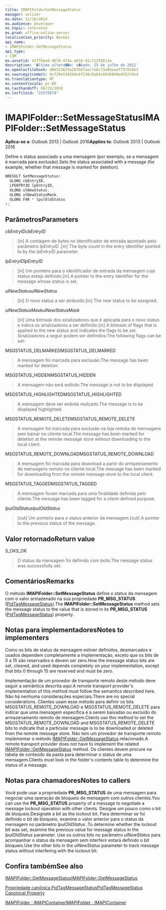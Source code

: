 ```yaml
---
title: IMAPIFolderSetMessageStatus
manager: soliver
ms.date: 11/16/2014
ms.audience: Developer
ms.topic: reference
ms.prod: office-online-server
localization_priority: Normal
api_name:
- IMAPIFolder.SetMessageStatus
api_type:
- COM
ms.assetid: 42ffbbe0-d678-474a-a016-91c71255613e
description: '�ltima altera��o: s�bado, 23 de julho de 2011'
ms.openlocfilehash: d06523625a20760faec7a6c73a6beaef757818b3
ms.sourcegitcommit: 0cf39e5382b8c6f236c8a63c6036849ed3527ded
ms.translationtype: MT
ms.contentlocale: pt-BR
ms.lasthandoff: 08/23/2018
ms.locfileid: "22575074"
---
```

# <a name="imapifoldersetmessagestatus"></a><span data-ttu-id="d0061-103">IMAPIFolder::SetMessageStatus</span><span class="sxs-lookup"><span data-stu-id="d0061-103">IMAPIFolder::SetMessageStatus</span></span>

  
  
<span data-ttu-id="d0061-104">**Aplica-se a**: Outlook 2013 | Outlook 2016</span><span class="sxs-lookup"><span data-stu-id="d0061-104">**Applies to**: Outlook 2013 | Outlook 2016</span></span> 
  
<span data-ttu-id="d0061-105">Define o status associado a uma mensagem (por exemplo, se a mensagem é marcada para exclusão).</span><span class="sxs-lookup"><span data-stu-id="d0061-105">Sets the status associated with a message (for example, whether that message is marked for deletion).</span></span>
  
```cpp
HRESULT SetMessageStatus(
  ULONG cbEntryID,
  LPENTRYID lpEntryID,
  ULONG ulNewStatus,
  ULONG ulNewStatusMask,
  ULONG FAR * lpulOldStatus
);
```

## <a name="parameters"></a><span data-ttu-id="d0061-106">Parâmetros</span><span class="sxs-lookup"><span data-stu-id="d0061-106">Parameters</span></span>

 <span data-ttu-id="d0061-107">_cbEntryID_</span><span class="sxs-lookup"><span data-stu-id="d0061-107">_cbEntryID_</span></span>
  
> <span data-ttu-id="d0061-108">[in] A contagem de bytes no identificador de entrada apontado pelo parâmetro _lpEntryID_ .</span><span class="sxs-lookup"><span data-stu-id="d0061-108">[in] The byte count in the entry identifier pointed to by the  _lpEntryID_ parameter.</span></span> 
    
 <span data-ttu-id="d0061-109">_lpEntryID_</span><span class="sxs-lookup"><span data-stu-id="d0061-109">_lpEntryID_</span></span>
  
> <span data-ttu-id="d0061-110">[in] Um ponteiro para o identificador de entrada da mensagem cujo status esteja definido.</span><span class="sxs-lookup"><span data-stu-id="d0061-110">[in] A pointer to the entry identifier for the message whose status is set.</span></span>
    
 <span data-ttu-id="d0061-111">_ulNewStatus_</span><span class="sxs-lookup"><span data-stu-id="d0061-111">_ulNewStatus_</span></span>
  
> <span data-ttu-id="d0061-112">[in] O novo status a ser atribuído.</span><span class="sxs-lookup"><span data-stu-id="d0061-112">[in] The new status to be assigned.</span></span> 
    
 <span data-ttu-id="d0061-113">_ulNewStatusMask_</span><span class="sxs-lookup"><span data-stu-id="d0061-113">_ulNewStatusMask_</span></span>
  
> <span data-ttu-id="d0061-114">[in] Uma bitmask dos sinalizadores que é aplicada para o novo status e indica os sinalizadores a ser definido.</span><span class="sxs-lookup"><span data-stu-id="d0061-114">[in] A bitmask of flags that is applied to the new status and indicates the flags to be set.</span></span> <span data-ttu-id="d0061-115">Sinalizadores a seguir podem ser definidos:</span><span class="sxs-lookup"><span data-stu-id="d0061-115">The following flags can be set:</span></span>
    
<span data-ttu-id="d0061-116">MSGSTATUS_DELMARKED</span><span class="sxs-lookup"><span data-stu-id="d0061-116">MSGSTATUS_DELMARKED</span></span> 
  
> <span data-ttu-id="d0061-117">A mensagem foi marcada para exclusão.</span><span class="sxs-lookup"><span data-stu-id="d0061-117">The message has been marked for deletion.</span></span>
    
<span data-ttu-id="d0061-118">MSGSTATUS_HIDDEN</span><span class="sxs-lookup"><span data-stu-id="d0061-118">MSGSTATUS_HIDDEN</span></span> 
  
> <span data-ttu-id="d0061-119">A mensagem não será exibido.</span><span class="sxs-lookup"><span data-stu-id="d0061-119">The message is not to be displayed.</span></span>
    
<span data-ttu-id="d0061-120">MSGSTATUS_HIGHLIGHTED</span><span class="sxs-lookup"><span data-stu-id="d0061-120">MSGSTATUS_HIGHLIGHTED</span></span> 
  
> <span data-ttu-id="d0061-121">A mensagem deve ser exibida realçado.</span><span class="sxs-lookup"><span data-stu-id="d0061-121">The message is to be displayed highlighted.</span></span>
    
<span data-ttu-id="d0061-122">MSGSTATUS_REMOTE_DELETE</span><span class="sxs-lookup"><span data-stu-id="d0061-122">MSGSTATUS_REMOTE_DELETE</span></span> 
  
> <span data-ttu-id="d0061-123">A mensagem foi marcada para exclusão na loja remota de mensagens sem baixar no cliente local.</span><span class="sxs-lookup"><span data-stu-id="d0061-123">The message has been marked for deletion at the remote message store without downloading to the local client.</span></span>
    
<span data-ttu-id="d0061-124">MSGSTATUS_REMOTE_DOWNLOAD</span><span class="sxs-lookup"><span data-stu-id="d0061-124">MSGSTATUS_REMOTE_DOWNLOAD</span></span> 
  
> <span data-ttu-id="d0061-125">A mensagem foi marcada para download a partir do armazenamento de mensagens remoto no cliente local.</span><span class="sxs-lookup"><span data-stu-id="d0061-125">The message has been marked for downloading from the remote message store to the local client.</span></span>
    
<span data-ttu-id="d0061-126">MSGSTATUS_TAGGED</span><span class="sxs-lookup"><span data-stu-id="d0061-126">MSGSTATUS_TAGGED</span></span> 
  
> <span data-ttu-id="d0061-127">A mensagem foram marcada para uma finalidade definida pelo cliente.</span><span class="sxs-lookup"><span data-stu-id="d0061-127">The message has been tagged for a client-defined purpose.</span></span>
    
 <span data-ttu-id="d0061-128">_lpulOldStatus_</span><span class="sxs-lookup"><span data-stu-id="d0061-128">_lpulOldStatus_</span></span>
  
> <span data-ttu-id="d0061-129">[out] Um ponteiro para o status anterior da mensagem.</span><span class="sxs-lookup"><span data-stu-id="d0061-129">[out] A pointer to the previous status of the message.</span></span>
    
## <a name="return-value"></a><span data-ttu-id="d0061-130">Valor retornado</span><span class="sxs-lookup"><span data-stu-id="d0061-130">Return value</span></span>

<span data-ttu-id="d0061-131">S_OK</span><span class="sxs-lookup"><span data-stu-id="d0061-131">S_OK</span></span> 
  
> <span data-ttu-id="d0061-132">O status da mensagem foi definido com êxito.</span><span class="sxs-lookup"><span data-stu-id="d0061-132">The message status was successfully set.</span></span>
    
## <a name="remarks"></a><span data-ttu-id="d0061-133">Comentários</span><span class="sxs-lookup"><span data-stu-id="d0061-133">Remarks</span></span>

<span data-ttu-id="d0061-134">O método **IMAPIFolder::SetMessageStatus** define o status da mensagem com o valor armazenado na sua propriedade **PR_MSG_STATUS** ([PidTagMessageStatus](pidtagmessagestatus-canonical-property.md)).</span><span class="sxs-lookup"><span data-stu-id="d0061-134">The **IMAPIFolder::SetMessageStatus** method sets the message status to the value that is stored in its **PR_MSG_STATUS** ([PidTagMessageStatus](pidtagmessagestatus-canonical-property.md)) property.</span></span> 
  
## <a name="notes-to-implementers"></a><span data-ttu-id="d0061-135">Notas para implementadores</span><span class="sxs-lookup"><span data-stu-id="d0061-135">Notes to implementers</span></span>

<span data-ttu-id="d0061-136">Como os bits de status da mensagem estiver definidos, desmarcados e usados dependem completamente a implementação, exceto que os bits de 0 a 15 são reservados e devem ser zero.</span><span class="sxs-lookup"><span data-stu-id="d0061-136">How the message status bits are set, cleared, and used depends completely on your implementation, except that bits 0 through 15 are reserved and must be zero.</span></span> 
  
<span data-ttu-id="d0061-137">Implementação de um provedor de transporte remoto deste método deve seguir a semântica descrita aqui.</span><span class="sxs-lookup"><span data-stu-id="d0061-137">A remote transport provider's implementation of this method must follow the semantics described here.</span></span> <span data-ttu-id="d0061-138">Não há nenhuma considerações especiais.</span><span class="sxs-lookup"><span data-stu-id="d0061-138">There are no special considerations.</span></span> <span data-ttu-id="d0061-139">Clientes usam esse método para definir os bits MSGSTATUS_REMOTE_DOWNLOAD e MSGSTATUS_REMOTE_DELETE para indicar que uma mensagem específica é a serem baixadas ou excluído do armazenamento remoto de mensagem.</span><span class="sxs-lookup"><span data-stu-id="d0061-139">Clients use this method to set the MSGSTATUS_REMOTE_DOWNLOAD and MSGSTATUS_REMOTE_DELETE bits to indicate that a particular message is to be downloaded or deleted from the remote message store.</span></span> <span data-ttu-id="d0061-140">Não tem um provedor de transporte remoto implementar o método [IMAPIFolder::GetMessageStatus](imapifolder-getmessagestatus.md) relacionado.</span><span class="sxs-lookup"><span data-stu-id="d0061-140">A remote transport provider does not have to implement the related [IMAPIFolder::GetMessageStatus](imapifolder-getmessagestatus.md) method.</span></span> <span data-ttu-id="d0061-141">Os clientes devem procure na tabela de conteúdo da pasta para determinar o status de uma mensagem.</span><span class="sxs-lookup"><span data-stu-id="d0061-141">Clients must look in the folder's contents table to determine the status of a message.</span></span> 
  
## <a name="notes-to-callers"></a><span data-ttu-id="d0061-142">Notas para chamadores</span><span class="sxs-lookup"><span data-stu-id="d0061-142">Notes to callers</span></span>

<span data-ttu-id="d0061-143">Você pode usar a propriedade **PR_MSG_STATUS** de uma mensagem para negociar uma operação de bloqueio de mensagem com outros clientes.</span><span class="sxs-lookup"><span data-stu-id="d0061-143">You can use the **PR_MSG_STATUS** property of a message to negotiate a message lockout operation with other clients.</span></span> <span data-ttu-id="d0061-144">Designe um pouco como o bit de bloqueio.</span><span class="sxs-lookup"><span data-stu-id="d0061-144">Designate a bit as the lockout bit.</span></span> <span data-ttu-id="d0061-145">Para determinar se foi definido o bit de bloqueio, examine o valor anterior para o status da mensagem no parâmetro _lpulOldStatus_ .</span><span class="sxs-lookup"><span data-stu-id="d0061-145">To determine whether the lockout bit was set, examine the previous value for message status in the  _lpulOldStatus_ parameter.</span></span> <span data-ttu-id="d0061-146">Use os outros bits no parâmetro _ulNewStatus_ para acompanhar o status da mensagem sem interferir estará definido o bit bloqueio.</span><span class="sxs-lookup"><span data-stu-id="d0061-146">Use the other bits in the  _ulNewStatus_ parameter to track message status without interfering with the lockout bit.</span></span> 
  
## <a name="see-also"></a><span data-ttu-id="d0061-147">Confira também</span><span class="sxs-lookup"><span data-stu-id="d0061-147">See also</span></span>



[<span data-ttu-id="d0061-148">IMAPIFolder::GetMessageStatus</span><span class="sxs-lookup"><span data-stu-id="d0061-148">IMAPIFolder::GetMessageStatus</span></span>](imapifolder-getmessagestatus.md)
  
[<span data-ttu-id="d0061-149">Propriedade canônica PidTagMessageStatus</span><span class="sxs-lookup"><span data-stu-id="d0061-149">PidTagMessageStatus Canonical Property</span></span>](pidtagmessagestatus-canonical-property.md)
  
[<span data-ttu-id="d0061-150">IMAPIFolder : IMAPIContainer</span><span class="sxs-lookup"><span data-stu-id="d0061-150">IMAPIFolder : IMAPIContainer</span></span>](imapifolderimapicontainer.md)

